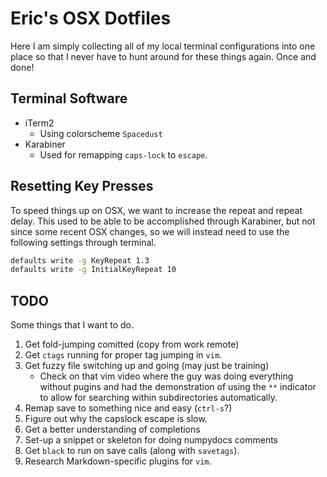 # Eric's OSX Dotfiles

Here I am simply collecting all of my local terminal configurations into one place so that I never have to hunt around for these things again. Once and done!

## Terminal Software

- iTerm2 
    - Using colorscheme `Spacedust`
- Karabiner
    - Used for remapping `caps-lock` to `escape`.

## Resetting Key Presses

To speed things up on OSX, we want to increase the repeat and repeat delay. This used to be able to be accomplished through Karabiner, but not since some recent OSX changes, so we will instead need to use the following settings through terminal.

```bash
defaults write -g KeyRepeat 1.3
defaults write -g InitialKeyRepeat 10
```

## TODO

Some things that I want to do.

1. Get fold-jumping comitted (copy from work remote)
2. Get `ctags` running for proper tag jumping in `vim`.
3. Get fuzzy file switching up and going (may just be training)
    - Check on that vim video where the guy was doing everything without pugins and had the demonstration of using the `**` indicator to allow for searching within subdirectories automatically.
4. Remap save to something nice and easy (`ctrl-s`?)
5. Figure out why the capslock escape is slow.
6. Get a better understanding of completions
7. Set-up a snippet or skeleton for doing numpydocs comments
8. Get `black` to run on save calls (along with `savetags`).
9. Research Markdown-specific plugins for `vim`.
